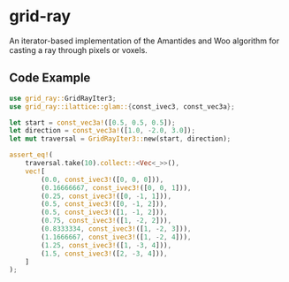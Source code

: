 # grid-ray

An iterator-based implementation of the Amantides and Woo algorithm for casting a ray through pixels or voxels.

## Code Example

```rust
use grid_ray::GridRayIter3;
use grid_ray::ilattice::glam::{const_ivec3, const_vec3a};

let start = const_vec3a!([0.5, 0.5, 0.5]);
let direction = const_vec3a!([1.0, -2.0, 3.0]);
let mut traversal = GridRayIter3::new(start, direction);

assert_eq!(
    traversal.take(10).collect::<Vec<_>>(),
    vec![
        (0.0, const_ivec3!([0, 0, 0])),
        (0.16666667, const_ivec3!([0, 0, 1])),
        (0.25, const_ivec3!([0, -1, 1])),
        (0.5, const_ivec3!([0, -1, 2])),
        (0.5, const_ivec3!([1, -1, 2])),
        (0.75, const_ivec3!([1, -2, 2])),
        (0.8333334, const_ivec3!([1, -2, 3])),
        (1.1666667, const_ivec3!([1, -2, 4])),
        (1.25, const_ivec3!([1, -3, 4])),
        (1.5, const_ivec3!([2, -3, 4])),
    ]
);
```
